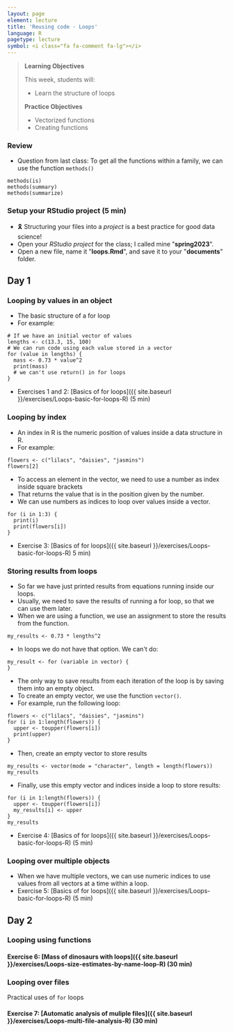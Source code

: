```yaml
---
layout: page
element: lecture
title: 'Reusing code - Loops'
language: R
pagetype: lecture
symbol: <i class="fa fa-comment fa-lg"></i>
---
```


> **Learning Objectives**
>
> This week, students will:
> - Learn the structure of loops
>
> **Practice Objectives**
> - Vectorized functions
> - Creating functions
>
<!-- > **Non Objectives**
> -
> -
> -->

### Review

- Question from last class: To get all the functions within a family, we can use the function `methods()`

```
methods(is)
methods(summary)
methods(summarize)
```

### Setup your RStudio project (5 min)

- 🎗️ Structuring your files into a _project_ is a best practice for good data science!
- Open your _RStudio project_ for the class; I called mine "**spring2023**".
- Open a new file, name it "**loops.Rmd**", and save it to your "**documents**" folder.

## Day 1

### Looping by values in an object

- The basic structure of a for loop
- For example:
```
# If we have an initial vector of values
lengths <- c(13.3, 15, 100)
# We can run code using each value stored in a vector
for (value in lengths) {
  mass <- 0.73 * value^2
  print(mass)
  # we can't use return() in for loops
}
```
- Exercises 1 and 2: [Basics of for loops]({{ site.baseurl }}/exercises/Loops-basic-for-loops-R) (5 min)

### Looping by index

- An index in R is the numeric position of values inside a data structure in R.
- For example:
```
flowers <- c("lilacs", "daisies", "jasmins")
flowers[2]
```
- To access an element in the vector, we need to use a number as index inside square brackets
- That returns the value that is in the position given by the number.
- We can use numbers as indices to loop over values inside a vector.
```
for (i in 1:3) {
  print(i)
  print(flowers[i])
}
```
- Exercise 3: [Basics of for loops]({{ site.baseurl }}/exercises/Loops-basic-for-loops-R) 5 min)

### Storing results from loops
- So far we have just printed results from equations running inside our loops.
- Usually, we need to save the results of running a for loop, so that we can use them later.
- When we are using a function, we use an assignment to store the results from the function.
```
my_results <- 0.73 * lengths^2
```
- In loops we do not have that option. We can't do:
```
my_result <- for (variable in vector) {
}
```
- The only way to save results from each iteration of the loop is by saving them into an empty object.
- To create an empty vector, we use the function `vector()`.
- For example, run the following loop:
```
flowers <- c("lilacs", "daisies", "jasmins")
for (i in 1:length(flowers)) {
  upper <- toupper(flowers[i])
  print(upper)
}
```
- Then, create an empty vector to store results
```
my_results <- vector(mode = "character", length = length(flowers))
my_results
```
- Finally, use this empty vector and indices inside a loop to store results:
```
for (i in 1:length(flowers)) {
  upper <- toupper(flowers[i])
  my_results[i] <- upper
}
my_results
```
- Exercise 4: [Basics of for loops]({{ site.baseurl }}/exercises/Loops-basic-for-loops-R) (5 min)

### Looping over multiple objects

- When we have multiple vectors, we can use numeric indices to use values from all vectors at a time within a loop.
- Exercise 5: [Basics of for loops]({{ site.baseurl }}/exercises/Loops-basic-for-loops-R) (5 min)
<!-- https://datacarpentry.org/semester-biology/exercises/Loops-basic-for-loops-R/ -->


## Day 2

### Looping using functions

#### Exercise 6: [Mass of dinosaurs with loops]({{ site.baseurl }}/exercises/Loops-size-estimates-by-name-loop-R) (30 min)

<!-- https://datacarpentry.org/semester-biology/exercises/Loops-size-estimates-by-name-loop-R/ -->

### Looping over files

Practical uses of `for` loops

#### Exercise 7: [Automatic analysis of muliple files]({{ site.baseurl }}/exercises/Loops-multi-file-analysis-R) (30 min)

<!-- https://datacarpentry.org/semester-biology/exercises/Loops-multi-file-analysis-R/ -->



<!-- https://github.com/datacarpentry/semester-biology/blob/main/exercises/Functions-string-data-R.md -->
